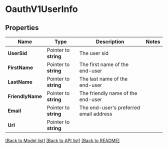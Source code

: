 # OauthV1UserInfo

## Properties

Name | Type | Description | Notes
------------ | ------------- | ------------- | -------------
**UserSid** | Pointer to **string** | The user sid |
**FirstName** | Pointer to **string** | The first name of the end-user |
**LastName** | Pointer to **string** | The last name of the end-user |
**FriendlyName** | Pointer to **string** | The friendly name of the end-user |
**Email** | Pointer to **string** | The end-user's preferred email address |
**Url** | Pointer to **string** |  |

[[Back to Model list]](../README.md#documentation-for-models) [[Back to API list]](../README.md#documentation-for-api-endpoints) [[Back to README]](../README.md)


